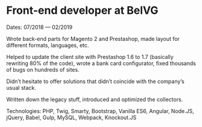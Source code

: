 # Front-end developer at BelVG

Dates: 07/2018 — 02/2019

Wrote back-end parts for Magento 2 and Prestashop, made layout for different formats, languages, etc.

Helped to update the client site with Prestashop 1.6 to 1.7 (basically rewriting 80% of the code), wrote a bank card configurator, fixed thousands of bugs on hundreds of sites.

Didn’t hesitate to offer solutions that didn’t coincide with the company’s usual stack.

Written down the legacy stuff, introduced and optimized the collectors.

Technologies: PHP, Twig, Smarty, Bootstrap, Vanilla ES6, Angular, Node.JS, jQuery, Babel, Gulp, MySQL, Webpack, Knockout.JS
